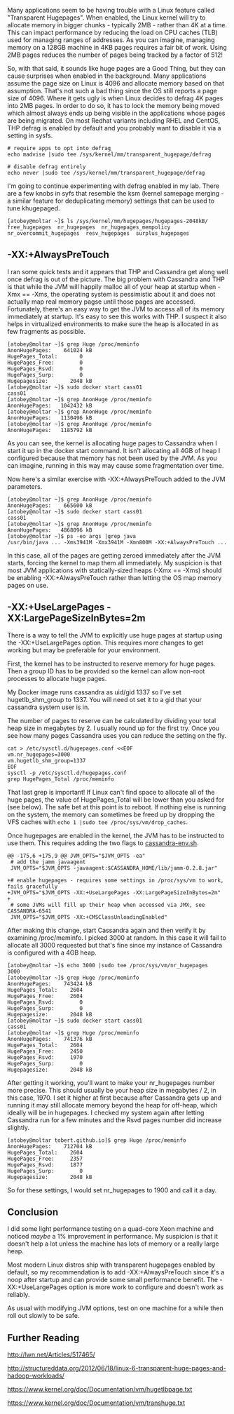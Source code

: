 Many applications seem to be having trouble with a Linux feature called
"Transparent Hugepages". When enabled, the Linux kernel will try to allocate
memory in bigger chunks - typically 2MB - rather than 4K at a time. This can
impact performance by reducing the load on CPU caches (TLB) used for managing
ranges of addresses. As you can imagine, managing memory on a 128GB machine in
4KB pages requires a fair bit of work. Using 2MB pages reduces the number of
pages being tracked by a factor of 512!

So, with that said, it sounds like huge pages are a Good Thing, but they can
cause surprises when enabled in the background. Many applications assume the
page size on Linux is 4096 and allocate memory based on that assumption. That's
not such a bad thing since the OS still reports a page size of 4096. Where it
gets ugly is when Linux decides to defrag 4K pages into 2MB pages. In order
to do so, it has to lock the memory being moved which almost always ends up
being visible in the applications whose pages are being migrated. On most
Redhat variants including RHEL and CentOS, THP defrag is enabled by default
and you probably want to disable it via a setting in sysfs.

```
# require apps to opt into defrag
echo madvise |sudo tee /sys/kernel/mm/transparent_hugepage/defrag

# disable defrag entirely
echo never |sudo tee /sys/kernel/mm/transparent_hugepage/defrag
```

I'm going to continue experimenting with defrag enabled in my
lab. There are a few knobs in syfs that resemble the ksm (kernel samepage merging -
a similar feature for deduplicating memory) settings that can be used to
tune khugepaged.

```
[atobey@moltar ~]$ ls /sys/kernel/mm/hugepages/hugepages-2048kB/
free_hugepages  nr_hugepages  nr_hugepages_mempolicy  nr_overcommit_hugepages  resv_hugepages  surplus_hugepages
```

## -XX:+AlwaysPreTouch

I ran some quick tests and it appears that THP and Cassandra get along well
once defrag is out of the picture. The big problem with Cassandra and THP
is that while the JVM will happily malloc all of your heap at startup when
-Xmx == -Xms, the operating system is pessimistic about it and does not
actually map real memory pagse until those pages are accessed. Fortunately,
there's an easy way to get the JVM to access all of its memory immediately
at startup. It's easy to see this works with THP. I suspect it also helps
in virtualized environments to make sure the heap is allocated in as few
fragments as possible.

```
[atobey@moltar ~]$ grep Huge /proc/meminfo
AnonHugePages:    641024 kB
HugePages_Total:       0
HugePages_Free:        0
HugePages_Rsvd:        0
HugePages_Surp:        0
Hugepagesize:       2048 kB
[atobey@moltar ~]$ sudo docker start cass01
cass01
[atobey@moltar ~]$ grep AnonHuge /proc/meminfo
AnonHugePages:   1042432 kB
[atobey@moltar ~]$ grep AnonHuge /proc/meminfo
AnonHugePages:   1130496 kB
[atobey@moltar ~]$ grep AnonHuge /proc/meminfo
AnonHugePages:   1185792 kB
```

As you can see, the kernel is allocating huge pages to Cassandra when I start
it up in the docker start command. It isn't allocating all 4GB of heap I configured
because that memory has not been used by the JVM. As you can imagine, running in this
way may cause some fragmentation over time.

Now here's a similar exercise with -XX:+AlwaysPreTouch added to the JVM parameters.

```
[atobey@moltar ~]$ grep AnonHuge /proc/meminfo
AnonHugePages:    665600 kB
[atobey@moltar ~]$ sudo docker start cass01
cass01
[atobey@moltar ~]$ grep AnonHuge /proc/meminfo
AnonHugePages:   4868096 kB
[atobey@moltar ~]$ ps -eo args |grep java
/usr/bin/java ... -Xms3941M -Xmx3941M -Xmn800M -XX:+AlwaysPreTouch ...
```

In this case, all of the pages are getting zeroed immediately after the JVM starts,
forcing the kernel to map them all immediately.  My suspicion is that most JVM
applications with statically-sized heaps (-Xmx == -Xms) should be enabling
-XX:+AlwaysPreTouch rather than letting the OS map memory pages on use.

## -XX:+UseLargePages -XX:LargePageSizeInBytes=2m

There is a way to tell the JVM to explicitly use huge pages at startup
using the -XX:+UseLargePages option. This requires more changes to get
working but may be preferable for your environment.

First, the kernel has to be instructed to reserve memory for huge pages. Then
a group ID has to be provided so the kernel can allow non-root processes
to allocate huge pages.

My Docker image runs cassandra as uid/gid 1337 so I've set hugetlb\_shm\_group to
1337. You will need ot set it to a gid that your cassandra system user is in.

The number of pages to reserve can be calculated by dividing your total heap size
in megabytes by 2. I usually round up for the first try. Once you see how many
pages Cassandra uses you can reduce the setting on the fly.

```
cat > /etc/sysctl.d/hugepages.conf <<EOF
vm.nr_hugepages=3000
vm.hugetlb_shm_group=1337
EOF
sysctl -p /etc/sysctl.d/hugepages.conf
grep HugePages_Total /proc/meminfo
```

That last grep is important! If Linux can't find space to allocate all of the huge
pages, the value of HugePages\_Total will be lower than you asked for (see below). The safe bet
at this point is to reboot. If nothing else is running on the system, the memory
can sometimes be freed up by dropping the VFS caches with `echo 1 |sudo tee /proc/sys/vm/drop_caches`.

Once hugepages are enabled in the kernel, the JVM has to be instructed to use them. This
requires adding the two flags to [cassandra-env.sh](https://gist.github.com/tobert/24f835809ed3ff3b05c7/revisions).

```
@@ -175,6 +175,9 @@ JVM_OPTS="$JVM_OPTS -ea"
 # add the jamm javaagent
 JVM_OPTS="$JVM_OPTS -javaagent:$CASSANDRA_HOME/lib/jamm-0.2.8.jar"

+# enable hugepages - requires some settings in /proc/sys/vm to work, fails gracefully
+JVM_OPTS="$JVM_OPTS -XX:+UseLargePages -XX:LargePageSizeInBytes=2m"
+
 # some JVMs will fill up their heap when accessed via JMX, see CASSANDRA-6541
 JVM_OPTS="$JVM_OPTS -XX:+CMSClassUnloadingEnabled"
```

After making this change, start Cassandra again and then verify it by examining
/proc/meminfo. I picked 3000 at random. In this case it will fail to allocate
all 3000 requested but that's fine since my instance of Cassandra is configured
with a 4GB heap.

```
[atobey@moltar ~]$ echo 3000 |sudo tee /proc/sys/vm/nr_hugepages
3000
[atobey@moltar ~]$ grep Huge /proc/meminfo
AnonHugePages:    743424 kB
HugePages_Total:    2604
HugePages_Free:     2604
HugePages_Rsvd:        0
HugePages_Surp:        0
Hugepagesize:       2048 kB
[atobey@moltar ~]$ sudo docker start cass01
cass01
[atobey@moltar ~]$ grep Huge /proc/meminfo
AnonHugePages:    741376 kB
HugePages_Total:    2604
HugePages_Free:     2450
HugePages_Rsvd:     1970
HugePages_Surp:        0
Hugepagesize:       2048 kB
```

After getting it working, you'll want to make your nr\_hugepages number more precise. This
should usually be your heap size in megabytes / 2, in this case, 1970. I set it higher
at first because after Cassandra gets up and running it may still allocate memory beyond the
heap for off-heap, which ideally will be in hugepages. I checked my system again after
letting Cassandra run for a few minutes and the Rsvd pages number did increase slightly.

```
[atobey@moltar tobert.github.io]$ grep Huge /proc/meminfo
AnonHugePages:    712704 kB
HugePages_Total:    2604
HugePages_Free:     2357
HugePages_Rsvd:     1877
HugePages_Surp:        0
Hugepagesize:       2048 kB
```

So for these settings, I would set nr\_hugepages to 1900 and call it a day.

## Conclusion

I did some light performance testing on a quad-core Xeon machine and noticed *maybe* a 1%
improvement in performance. My suspicion is that it doesn't help a lot unless the machine
has lots of memory or a really large heap.

Most modern Linux distros ship with transparent hugepages enabled by default, so my recommendation
is to add -XX:+AlwaysPreTouch since it's a noop after startup and can provide some small performance
benefit. The -XX:+UseLargePages option is more work to configure and doesn't work as reliably.

As usual with modifying JVM options, test on one machine for a while then roll out slowly to be safe.

## Further Reading

http://lwn.net/Articles/517465/

http://structureddata.org/2012/06/18/linux-6-transparent-huge-pages-and-hadoop-workloads/

https://www.kernel.org/doc/Documentation/vm/hugetlbpage.txt

https://www.kernel.org/doc/Documentation/vm/transhuge.txt
